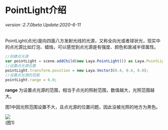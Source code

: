# PointLight介绍

###### *version :2.7.0beta   Update:2020-6-11*

​	PointLight(点光)是向四面八方发射光线的光源，又称全向光或者球状光，现实中的点光源比如灯泡、蜡烛，可以感觉到点光源是有强度、颜色和衰减半径属性。

```javascript
//创建点光源
var pointLight = scene.addChild(new Laya.PointLight()) as Laya.PointLight;
//设置点光源位置
pointLight.transform.position = new Laya.Vector3(0.4, 0.4, 0.0);
//设置点光源的范围
pointLight.range = 6.0;
```

**range** 为设置点光源的范围，相当于点光的照射范围，数值越大，光照范围越大。

图1中因光照范围设置不大，且点光源的位置问题，因此没被光照的地方为黑色。

![](img/1.png)<br>(图1)

